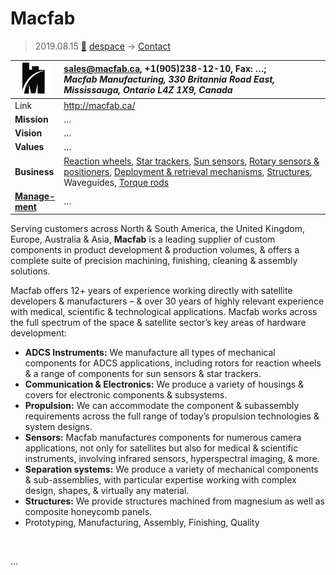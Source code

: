 # Macfab
> 2019.08.15 [🚀](../index/index.md) [despace](index.md) → [Contact](contact.md)

|[![](f/con/m/macfab_logo1_thumb.jpg)](f/con/m/macfab_logo1.png)|<sales@macfab.ca>, +1(905)238-12-10, Fax: …;<br> *Macfab Manufacturing, 330 Britannia Road East, Mississauga, Ontario L4Z 1X9, Canada*|
|:--|:--|
|Link|<http://macfab.ca/>|
|**Mission**|…|
|**Vision**|…|
|**Values**|…|
|**Business**|[Reaction wheels](iu.md), [Star trackers](sensor.md), [Sun sensors](sensor.md), [Rotary sensors & positioners](iu.md), [Deployment & retrieval mechanisms](sgm.md), [Structures](sgm.md), Waveguides, [Torque rods](sgm.md)|
|**[Manage-<br>ment](mgmt.md)**|…|

Serving customers across North & South America, the United Kingdom, Europe, Australia & Asia, **Macfab** is a leading supplier of custom components in product development & production volumes, & offers a complete suite of precision machining, finishing, cleaning & assembly solutions.

Macfab offers 12+ years of experience working directly with satellite developers & manufacturers – & over 30 years of highly relevant experience with medical, scientific & technological applications. Macfab works across the full spectrum of the space & satellite sector’s key areas of hardware development:

   - **ADCS Instruments:** We manufacture all types of mechanical components for ADCS applications, including rotors for reaction wheels & a range of components for sun sensors & star trackers.
   - **Communication & Electronics:** We produce a variety of housings & covers for electronic components & subsystems.
   - **Propulsion:** We can accommodate the component & subassembly requirements across the full range of today’s propulsion technologies & system designs.
   - **Sensors:** Macfab manufactures components for numerous camera applications, not only for satellites but also for medical & scientific instruments, involving infrared sensors, hyperspectral imaging, & more.
   - **Separation systems:** We produce a variety of mechanical components & sub-assemblies, with particular expertise working with complex design, shapes, & virtually any material.
   - **Structures:** We provide structures machined from magnesium as well as composite honeycomb panels.
   - Prototyping, Manufacturing, Assembly, Finishing, Quality

<p style="page-break-after:always"> </p>

…
